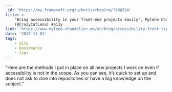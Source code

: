 ```yaml
---
_id: 'https://my.framasoft.org/u/borisschapira/?9DQ5GA'
title: >-
    "Bring accessibility in your front-end projects easily", Mylene Chandelier
    (@CrazyCatLena) #a11y
link: 'https://www.mylene-chandelier.me/en/blog/accessibility-front-tips.html'
date: '2017-11-01'
tags:
    - a11y
    - boostmarks
    - tips
---
```


<div class="markdown"><p>&quot;Here are the methods I put in place on all new projects I work on even if accessibility is not in the scope. As you can see, it’s quick to set up and does not ask to dive into repositories or have a big knowledge on the subject.&quot;
</p></div>
